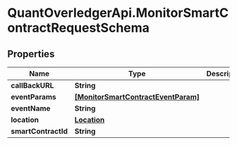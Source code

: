 # QuantOverledgerApi.MonitorSmartContractRequestSchema

## Properties

Name | Type | Description | Notes
------------ | ------------- | ------------- | -------------
**callBackURL** | **String** |  | [optional] 
**eventParams** | [**[MonitorSmartContractEventParam]**](MonitorSmartContractEventParam.md) |  | [optional] 
**eventName** | **String** |  | [optional] 
**location** | [**Location**](Location.md) |  | [optional] 
**smartContractId** | **String** |  | [optional] 


